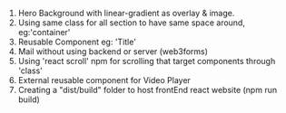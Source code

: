 
1. Hero Background with linear-gradient as overlay & image.
2. Using same class for all section to have same space around, eg:'container'
3. Reusable Component eg: 'Title'
4. Mail without using backend or server (web3forms)
5. Using 'react scroll' npm for scrolling that target components through 'class'
6. External reusable component for Video Player
7. Creating a "dist/build" folder to host frontEnd react website (npm run build)


